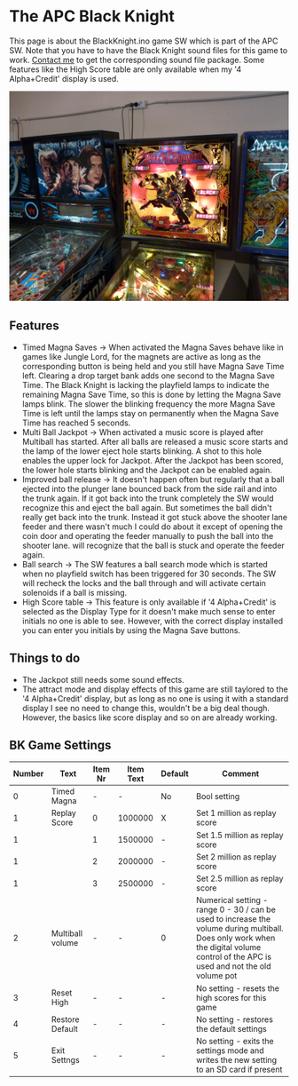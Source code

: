 # The APC Black Knight

This page is about the BlackKnight.ino game SW which is part of the APC SW. Note that you have to have the Black Knight sound files for this game to work. [Contact me](https://github.com/AmokSolderer/APC/tree/master#feedback) to get the corresponding sound file package. Some features like the High Score table are only available when my '4 Alpha+Credit' display is used.

![APC Black Knight](https://github.com/AmokSolderer/APC/blob/V00.23/DOC/PICS/BK.jpg)

## Features

* Timed Magna Saves -> When activated the Magna Saves behave like in games like Jungle Lord, for the magnets are active as long as the corresponding button is being held and you still have Magna Save Time left. Clearing a drop target bank adds one second to the Magna Save Time. The Black Knight is lacking the playfield lamps to indicate the remaining Magna Save Time, so this is done by letting the Magna Save lamps blink. The slower the blinking frequency the more Magna Save Time is left until the lamps stay on permanently when the Magna Save Time has reached 5 seconds.
* Multi Ball Jackpot -> When activated a music score is played after Multiball has started. After all balls are released a music score starts and the lamp of the lower eject hole starts blinking. A shot to this hole enables the upper lock for Jackpot. After the Jackpot has been scored, the lower hole starts blinking and the Jackpot can be enabled again.
* Improved ball release -> It doesn't happen often but regularly that a ball ejected into the plunger lane bounced back from the side rail and into the trunk again. If it got back into the trunk completely the SW would recognize this and eject the ball again. But sometimes the ball didn't really get back into the trunk. Instead it got stuck above the shooter lane feeder and there wasn't much I could do about it except of opening the coin door and operating the feeder manually to push the ball into the shooter lane. will recognize that the ball is stuck and operate the feeder again.
* Ball search -> The SW features a ball search mode which is started when no playfield switch has been triggered for 30 seconds. The SW will recheck the locks and the ball through and will activate certain solenoids if a ball is missing.
* High Score table -> This feature is only available if '4 Alpha+Credit' is selected as the Display Type for it doesn't make much sense to enter initials no one is able to see. However, with the correct display installed you can enter you initials by using the Magna Save buttons. 

## Things to do

* The Jackpot still needs some sound effects.
* The attract mode and display effects of this game are still taylored to the '4 Alpha+Credit' display, but as long as no one is using it with a standard display I see no need to change this, wouldn't be a big deal though. However, the basics like score display and so on are already working.

## BK Game Settings

| Number | Text  | Item Nr | Item Text | Default | Comment |
|--|--|--|--|--|--|
| 0 | Timed Magna | - | - | No | Bool setting |
| 1 | Replay Score | 0 | 1000000 | X | Set 1 million as replay score |
| 1 |  | 1 | 1500000 | - | Set 1.5 million as replay score |
| 1 |  | 2 | 2000000 | - | Set 2 million as replay score |
| 1 |  | 3 | 2500000 | - | Set 2.5 million as replay score |
| 2 | Multiball volume | - | - | 0 | Numerical setting - range 0 - 30 / can be used to increase the volume during multiball. Does only work when the digital volume control of the APC is used and not the old volume pot |
| 3 | Reset High | - | - | - | No setting - resets the high scores for this game |
| 4 | Restore Default | - | - | - | No setting - restores the default settings |
| 5 | Exit Settngs | - | - | - | No setting - exits the settings mode and writes the new setting to an SD card if present |


